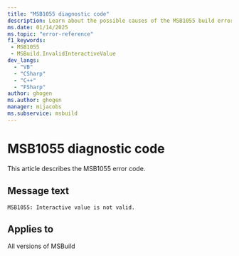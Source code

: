 ```yaml
---
title: "MSB1055 diagnostic code"
description: Learn about the possible causes of the MSB1055 build error, and get troubleshooting tips.
ms.date: 01/14/2025
ms.topic: "error-reference"
f1_keywords:
 - MSB1055
 - MSBuild.InvalidInteractiveValue
dev_langs:
  - "VB"
  - "CSharp"
  - "C++"
  - "FSharp"
author: ghogen
ms.author: ghogen
manager: mijacobs
ms.subservice: msbuild
---
```


# MSB1055 diagnostic code

<!-- :::ErrorDefinitionDescription::: -->
<!-- :::editable-content name="introDescription"::: -->
This article describes the MSB1055 error code.
<!-- :::editable-content-end::: -->

## Message text

`MSB1055: Interactive value is not valid.`

<!-- :::editable-content name="postOutputDescription"::: -->
<!--
{StrBegin="MSBUILD : error MSB1055: "}
      UE: This message does not need in-line parameters because the exception takes care of displaying the invalid arg.
      This error is shown when a user specifies a value for the interactive parameter that is not equivalent to Boolean.TrueString or Boolean.FalseString.
      LOCALIZATION: The prefix "MSBUILD : error MSBxxxx:" should not be localized.
-->
<!-- :::editable-content-end::: -->
<!-- :::ErrorDefinitionDescription-end::: -->

## Applies to

All versions of MSBuild
